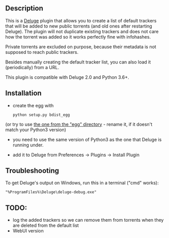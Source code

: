 ## Description

This is a [Deluge][1] plugin that allows you to create a list of default trackers
that will be added to new public torrents (and old ones after restarting Deluge). The
plugin will not duplicate existing trackers and does not care how the torrent
was added so it works perfectly fine with infohashes.

Private torrents are excluded on purpose, because their metadata is not
supposed to reach public trackers.

Besides manually creating the default tracker list, you can also load it (periodically) from a URL.

This plugin is compatible with Deluge 2.0 and Python 3.6+.

## Installation

* create the egg with

    `python setup.py bdist_egg`

(or try to use [the one from the "egg" directory][2] - rename it, if it doesn't match your Python3 version)

* you need to use the same version of Python3 as the one that Deluge is running under.

* add it to Deluge from Preferences -> Plugins -> Install Plugin

## Troubleshooting

To get Deluge's output on Windows, run this in a terminal ("cmd" works):

`"%ProgramFiles%\Deluge\deluge-debug.exe"`

## TODO:

* log the added trackers so we can remove them from torrents when they are deleted from the default list
* WebUI version

[1]: http://deluge-torrent.org/
[2]: https://github.com/stefantalpalaru/deluge-default-trackers/raw/master/egg/DefaultTrackers-0.2-py3.7.egg

